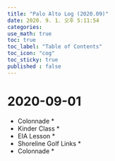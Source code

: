 ```yaml
---
title: "Palo Alto Log (2020.09)"
date: 2020. 9. 1. 오후 5:11:54
categories:
use_math: true
toc: true
toc_label: "Table of Contents"
toc_icon: "cog"
toc_sticky: true
published : false
---
```


# 2020-09-01
* Colonnade
  *
* <a id="Kinder_Class10"></a>Kinder Class
  *
* <a id="EIA_Lesson22"></a>EIA Lesson
  *
* <a id="Golf_Meeting1"></a>Shoreline Golf Links
  *
* Colonnade
  *
